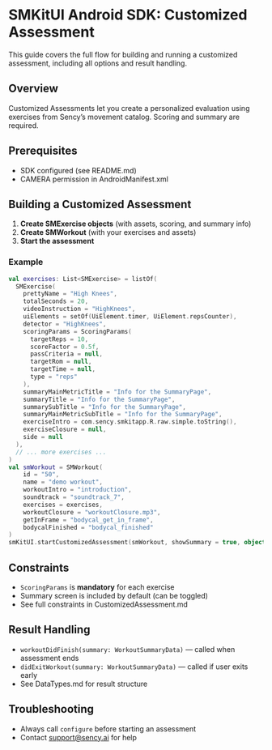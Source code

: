 # SMKitUI Android SDK: Customized Assessment

This guide covers the full flow for building and running a customized assessment, including all options and result handling.

## Overview
Customized Assessments let you create a personalized evaluation using exercises from Sency’s movement catalog. Scoring and summary are required.

## Prerequisites
- SDK configured (see README.md)
- CAMERA permission in AndroidManifest.xml

## Building a Customized Assessment
1. **Create SMExercise objects** (with assets, scoring, and summary info)
2. **Create SMWorkout** (with your exercises and assets)
3. **Start the assessment**

### Example
```kotlin
val exercises: List<SMExercise> = listOf(
  SMExercise(
    prettyName = "High Knees",
    totalSeconds = 20,
    videoInstruction = "HighKnees",
    uiElements = setOf(UiElement.timer, UiElement.repsCounter),
    detector = "HighKnees",
    scoringParams = ScoringParams(
      targetReps = 10,
      scoreFactor = 0.5f,
      passCriteria = null,
      targetRom = null,
      targetTime = null,
      type = "reps"
    ),
    summaryMainMetricTitle = "Info for the SummaryPage",
    summaryTitle = "Info for the SummaryPage",
    summarySubTitle = "Info for the SummaryPage",
    summaryMainMetricSubTitle = "Info for the SummaryPage",
    exerciseIntro = com.sency.smkitapp.R.raw.simple.toString(),
    exerciseClosure = null,
    side = null
  ),
  // ... more exercises ...
)
val smWorkout = SMWorkout(
    id = "50",
    name = "demo workout",
    workoutIntro = "introduction",
    soundtrack = "soundtrack_7",
    exercises = exercises,
    workoutClosure = "workoutClosure.mp3",
    getInFrame = "bodycal_get_in_frame",
    bodycalFinished = "bodycal_finished"
)
smKitUI.startCustomizedAssessment(smWorkout, showSummary = true, object : SMKitUIWorkoutListener {})
```

## Constraints
- `ScoringParams` is **mandatory** for each exercise
- Summary screen is included by default (can be toggled)
- See full constraints in CustomizedAssessment.md

## Result Handling
- `workoutDidFinish(summary: WorkoutSummaryData)` — called when assessment ends
- `didExitWorkout(summary: WorkoutSummaryData)` — called if user exits early
- See DataTypes.md for result structure

## Troubleshooting
- Always call `configure` before starting an assessment
- Contact support@sency.ai for help
